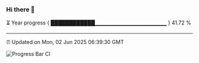 ### Hi there 👋

⏳ Year progress { ████████████▁▁▁▁▁▁▁▁▁▁▁▁▁▁▁▁▁▁ } 41.72 %

---

⏰ Updated on Mon, 02 Jun 2025 06:39:30 GMT

![Progress Bar CI](https://github.com/DhruviPatel157/GitHub-Actions-Demo/workflows/Progress%20Bar%20CI/badge.svg)
